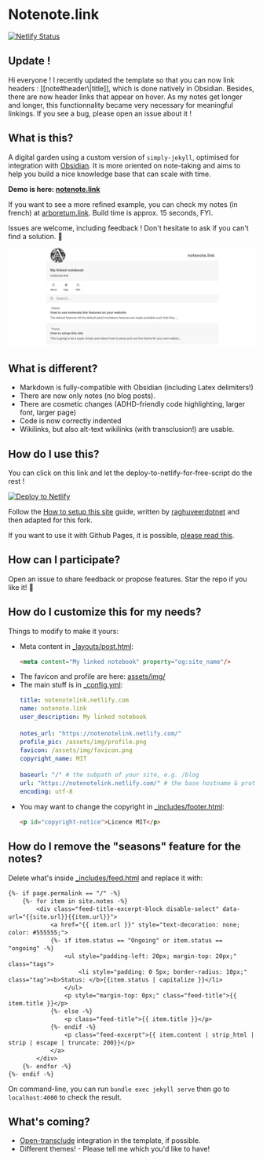 # Notenote.link

[![Netlify Status](https://api.netlify.com/api/v1/badges/7b37d412-1240-44dd-8539-a7001465b57a/deploy-status)](https://app.netlify.com/sites/notenotelink/deploys)

## Update !

Hi everyone ! I recently updated the template so that you can now link headers : [[note#header\\|title]], which is done natively in Obsidian. Besides, there are now header links that appear on hover. As my notes get longer and longer, this functionnality became very necessary for meaningful linkings. If you see a bug, please open an issue about it !

## What is this?

A digital garden using a custom version of `simply-jekyll`, optimised for integration with [Obsidian](https://obsidian.md). It is more oriented on note-taking and aims to help you build a nice knowledge base that can scale with time. 

**Demo is here: [notenote.link](https://notenote.link)**

If you want to see a more refined example, you can check my notes (in french) at [arboretum.link](https://www.arboretum.link/). Build time is approx. 15 seconds, FYI.

Issues are welcome, including feedback ! Don't hesitate to ask if you can't find a solution. 💫

![screenshot](/assets/img/screenshot.png)

## What is different?

- Markdown is fully-compatible with Obsidian (including Latex delimiters!)
- There are now only notes (no blog posts).
- There are cosmetic changes (ADHD-friendly code highlighting, larger font, larger page)
- Code is now correctly indented
- Wikilinks, but also alt-text wikilinks (with transclusion!) are usable.

## How do I use this?

You can click on this link and let the deploy-to-netlify-for-free-script do the rest !

[![Deploy to Netlify](https://www.netlify.com/img/deploy/button.svg)](https://app.netlify.com/start/deploy?repository=https://github.com/Maxence-L/notenote.link)

Follow the [How to setup this site](https://notenote.link/notes/how-to-setup-this-site) guide, written by [raghuveerdotnet](https://github.com/raghuveerdotnet) and then adapted for this fork.

If you want to use it with Github Pages, it is possible, [please read this](https://github.com/Maxence-L/notenote.link/issues/5#issuecomment-762508069).

## How can I participate?

Open an issue to share feedback or propose features. Star the repo if you like it! 🌟

## How do I customize this for my needs?

Things to modify to make it yours:

- Meta content in [\_layouts/post.html](_layouts/post.html):
    ```html
    <meta content="My linked notebook" property="og:site_name"/>
    ```
- The favicon and profile are here: [assets/img/](assets/img/)
- The main stuff is in [\_config.yml](_config.yml):
    ```yaml
    title: notenotelink.netlify.com
    name: notenote.link
    user_description: My linked notebook

    notes_url: "https://notenotelink.netlify.com/"
    profile_pic: /assets/img/profile.png
    favicon: /assets/img/favicon.png
    copyright_name: MIT

    baseurl: "/" # the subpath of your site, e.g. /blog
    url: "https://notenotelink.netlify.com/" # the base hostname & protocol for your site, e.g. http://example.com
    encoding: utf-8
    ```
- You may want to change the copyright in [\_includes/footer.html](_includes/footer.html):
   ```html
   <p id="copyright-notice">Licence MIT</p>
   ```

## How do I remove the "seasons" feature for the notes?

Delete what's inside [\_includes/feed.html](_includes/feed.html) and replace it with:

```liquid
{%- if page.permalink == "/" -%}
    {%- for item in site.notes -%}
        <div class="feed-title-excerpt-block disable-select" data-url="{{site.url}}{{item.url}}">
            <a href="{{ item.url }}" style="text-decoration: none; color: #555555;">
            {%- if item.status == "Ongoing" or item.status == "ongoing" -%}
                <ul style="padding-left: 20px; margin-top: 20px;" class="tags">
                    <li style="padding: 0 5px; border-radius: 10px;" class="tag"><b>Status: </b>{{item.status | capitalize }}</li>
                </ul>
                <p style="margin-top: 0px;" class="feed-title">{{ item.title }}</p>
            {%- else -%}
                <p class="feed-title">{{ item.title }}</p>
            {%- endif -%}
                <p class="feed-excerpt">{{ item.content | strip_html | strip | escape | truncate: 200}}</p>
            </a>
        </div>
    {%- endfor -%}
{%- endif -%}
````

On command-line, you can run `bundle exec jekyll serve` then go to `localhost:4000` to check the result.

## What's coming?

- [Open-transclude](https://subpixel.space/entries/open-transclude/) integration in the template, if possible.
- Different themes! - Please tell me which you'd like to have!
